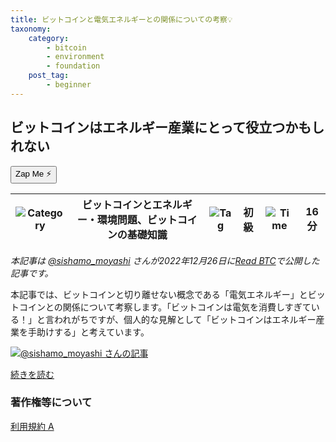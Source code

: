 ```yaml
---
title: ビットコインと電気エネルギーとの関係についての考察💡
taxonomy:
    category:
        - bitcoin
        - environment
        - foundation
    post_tag:
        - beginner
---
```


## ビットコインはエネルギー産業にとって役立つかもしれない
<button class="zap-button" data-npub="npub1x3x7spzvt6yflg4l825agplakkyv8h62h5jsl9qq7ghxlcr490wqz4qfw6" data-relays="wss://relay.damus.io,wss://relay.snort.social,wss://nostr.wine,wss://relay.nostr.band">Zap Me ⚡</button>

|  ![Category](/_images/category.png)  |  ビットコインとエネルギー・環境問題、ビットコインの基礎知識 |  ![Tag](/_images/tag.png)  | 初級  | ![Time](/_images/timer.png)  |  16分  |
| ---- | ---- | ---- | ---- | ---- | ---- |

*本記事は [@sishamo_moyashi](https://twitter.com/sishamo_moyashi) さんが2022年12月26日に[Read BTC](https://readbtc.substack.com/)で公開した記事です。*

本記事では、ビットコインと切り離せない概念である「電気エネルギー」とビットコインとの関係について考察します。「ビットコインは電気を消費しすぎている！」と言われがちですが、個人的な見解として「ビットコインはエネルギー産業を手助けする」と考えています。

[![@sishamo_moyashi さんの記事](/_images/bitcoin_electrical_energy_2.png)](https://readbtc.substack.com/p/bitcoin-electronic-energy)

[続きを読む](https://readbtc.substack.com/p/bitcoin-electronic-energy)


### 著作権等について
[利用規約 A](http://lostinbitcoin.jp.testrs.jp/staging/copyright/#uaa)
